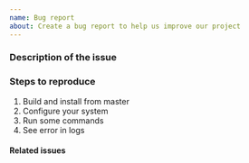 ```yaml
---
name: Bug report
about: Create a bug report to help us improve our project
---
```


<!-- Thank you for opening an issue. Please be sure to review our [Contribution guidelines](CONTRIBUTING.md). -->

### Description of the issue

<!-- A clear and concise description of the bug. Mention details of your test platform -->

### Steps to reproduce

1. Build and install from master
2. Configure your system
3. Run some commands
4. See error in logs

#### Related issues

